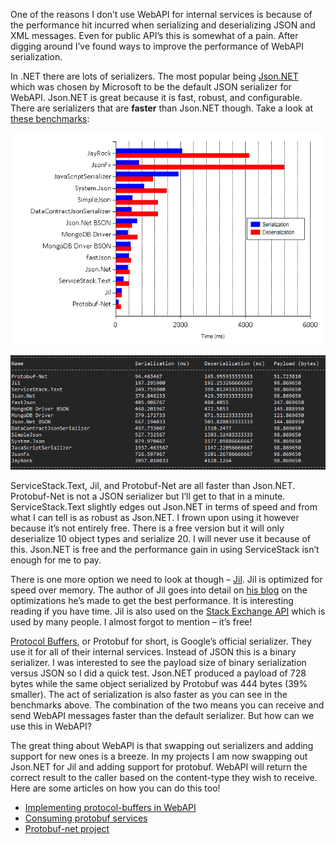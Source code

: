 
One of the reasons I don’t use WebAPI for internal services is because of the performance hit incurred when serializing and deserializing JSON and XML messages. Even for public API’s this is somewhat of a pain. After digging around I’ve found ways to improve the performance of WebAPI serialization.

In .NET there are lots of serializers. The most popular being [Json.NET](http://james.newtonking.com/json) which was chosen by Microsoft to be the default JSON serializer for WebAPI. Json.NET is great because it is fast, robust, and configurable. There are serializers that are **faster** than Json.NET though. Take a look at [these benchmarks](http://theburningmonk.com/2014/02/json-serializers-benchmarks-updated/):

![Source: theburningmonk.com](/img/post/serializer_benchmarks.png)

![Source: theburningmonk.com](/img/post/serializer_benchmarks2.png)

</div>ServiceStack.Text, Jil, and Protobuf-Net are all faster than Json.NET. Protobuf-Net is not a JSON serializer but I’ll get to that in a minute. ServiceStack.Text slightly edges out Json.NET in terms of speed and from what I can tell is as robust as Json.NET. I frown upon using it however because it’s not entirely free. There is a free version but it will only deserialize 10 object types and serialize 20. I will never use it because of this. Json.NET is free and the performance gain in using ServiceStack isn’t enough for me to pay.

There is one more option we need to look at though – [Jil](https://github.com/kevin-montrose/Jil). Jil is optimized for speed over memory. The author of Jil goes into detail on [his blog](http://kevinmontrose.com/) on the optimizations he’s made to get the best performance. It is interesting reading if you have time. Jil is also used on the [Stack Exchange API](https://api.stackexchange.com/) which is used by many people. I almost forgot to mention – it’s free!

[Protocol Buffers](https://code.google.com/p/protobuf/), or Protobuf for short, is Google’s official serializer. They use it for all of their internal services. Instead of JSON this is a binary serializer. I was interested to see the payload size of binary serialization versus JSON so I did a quick test. Json.NET produced a payload of 728 bytes while the same object serialized by Protobuf was 444 bytes (39% smaller). The act of serialization is also faster as you can see in the benchmarks above. The combination of the two means you can receive and send WebAPI messages faster than the default serializer. But how can we use this in WebAPI?

The great thing about WebAPI is that swapping out serializers and adding support for new ones is a breeze. In my projects I am now swapping out Json.NET for Jil and adding support for protobuf. WebAPI will return the correct result to the caller based on the content-type they wish to receive. Here are some articles on how you can do this too!

- [Implementing protocol-buffers in WebAPI](http://www.strathweb.com/2013/02/asp-net-web-api-and-protocol-buffers/)
- [Consuming protobuf services](http://damienbod.wordpress.com/2014/01/11/using-protobuf-net-media-formatter-with-web-api-2/)
- [Protobuf-net project](https://code.google.com/p/protobuf-net/)

